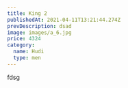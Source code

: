 ```yaml
---
title: King 2
publishedAt: 2021-04-11T13:21:44.274Z
prevDescription: dsad
image: images/a_6.jpg
price: 4324
category:
  name: Hudi
  type: men
---
```

fdsg